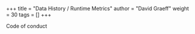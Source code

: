 +++
title = "Data History / Runtime Metrics"
author = "David Graeff"
weight = 30
tags = []
+++

Code of conduct